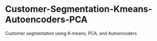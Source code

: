 # Customer-Segmentation-Kmeans-Autoencoders-PCA
Customer segmentation using K-means, PCA, and Autoencoders
